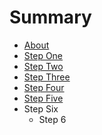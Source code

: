 # Summary

* [About](README.md)
* [Step One](step1.md)
* [Step Two](step2.md)
* [Step Three](step3.md)
* [Step Four](step4.md)
* [Step Five](step5.md)
* Step Six
   * Step 6

